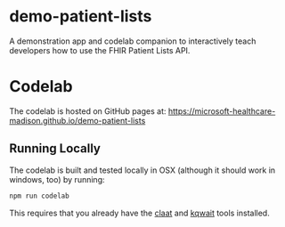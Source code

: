 # demo-patient-lists
A demonstration app and codelab companion to interactively teach developers how to use the FHIR Patient Lists API.

# Codelab
The codelab is hosted on GitHub pages at: <https://microsoft-healthcare-madison.github.io/demo-patient-lists>

## Running Locally
The codelab is built and tested locally in OSX (although it should work in windows, too) by running:
```bash
npm run codelab
```

This requires that you already have the [claat](https://github.com/googlecodelabs/tools/tree/master/claat) and [kqwait](https://github.com/sschober/kqwait) tools installed.
